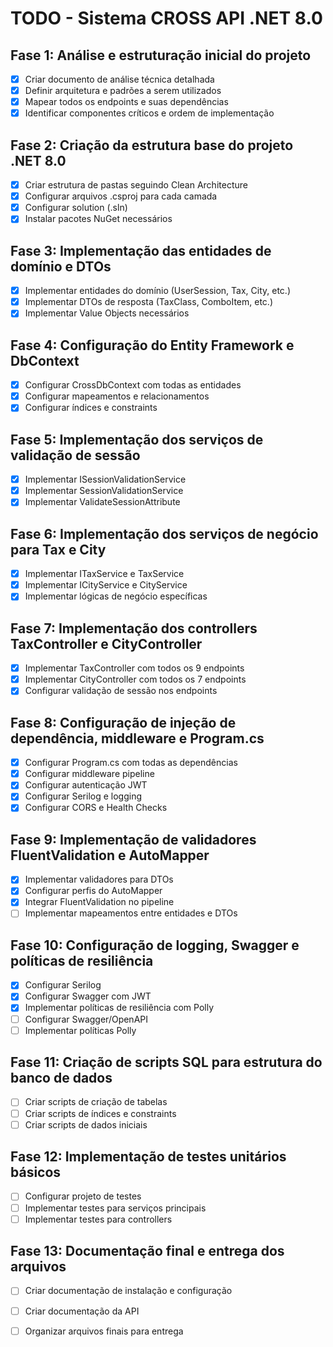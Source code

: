 # TODO - Sistema CROSS API .NET 8.0

## Fase 1: Análise e estruturação inicial do projeto
- [x] Criar documento de análise técnica detalhada
- [x] Definir arquitetura e padrões a serem utilizados
- [x] Mapear todos os endpoints e suas dependências
- [x] Identificar componentes críticos e ordem de implementação

## Fase 2: Criação da estrutura base do projeto .NET 8.0
- [x] Criar estrutura de pastas seguindo Clean Architecture
- [x] Configurar arquivos .csproj para cada camada
- [x] Configurar solution (.sln)
- [x] Instalar pacotes NuGet necessários

## Fase 3: Implementação das entidades de domínio e DTOs
- [x] Implementar entidades do domínio (UserSession, Tax, City, etc.)
- [x] Implementar DTOs de resposta (TaxClass, ComboItem, etc.)
- [x] Implementar Value Objects necessários

## Fase 4: Configuração do Entity Framework e DbContext
- [x] Configurar CrossDbContext com todas as entidades
- [x] Configurar mapeamentos e relacionamentos
- [x] Configurar índices e constraints

## Fase 5: Implementação dos serviços de validação de sessão
- [x] Implementar ISessionValidationService
- [x] Implementar SessionValidationService
- [x] Implementar ValidateSessionAttribute

## Fase 6: Implementação dos serviços de negócio para Tax e City
- [x] Implementar ITaxService e TaxService
- [x] Implementar ICityService e CityService
- [x] Implementar lógicas de negócio específicas

## Fase 7: Implementação dos controllers TaxController e CityController
- [x] Implementar TaxController com todos os 9 endpoints
- [x] Implementar CityController com todos os 7 endpoints
- [x] Configurar validação de sessão nos endpoints

## Fase 8: Configuração de injeção de dependência, middleware e Program.cs
- [x] Configurar Program.cs com todas as dependências
- [x] Configurar middleware pipeline
- [x] Configurar autenticação JWT
- [x] Configurar Serilog e logging
- [x] Configurar CORS e Health Checks

## Fase 9: Implementação de validadores FluentValidation e AutoMapper
- [x] Implementar validadores para DTOs
- [x] Configurar perfis do AutoMapper
- [x] Integrar FluentValidation no pipeline
- [ ] Implementar mapeamentos entre entidades e DTOs

## Fase 10: Configuração de logging, Swagger e políticas de resiliência
- [x] Configurar Serilog
- [x] Configurar Swagger com JWT
- [x] Implementar políticas de resiliência com Polly
- [ ] Configurar Swagger/OpenAPI
- [ ] Implementar políticas Polly

## Fase 11: Criação de scripts SQL para estrutura do banco de dados
- [ ] Criar scripts de criação de tabelas
- [ ] Criar scripts de índices e constraints
- [ ] Criar scripts de dados iniciais

## Fase 12: Implementação de testes unitários básicos
- [ ] Configurar projeto de testes
- [ ] Implementar testes para serviços principais
- [ ] Implementar testes para controllers

## Fase 13: Documentação final e entrega dos arquivos
- [ ] Criar documentação de instalação e configuração
- [ ] Criar documentação da API
- [ ] Organizar arquivos finais para entrega

